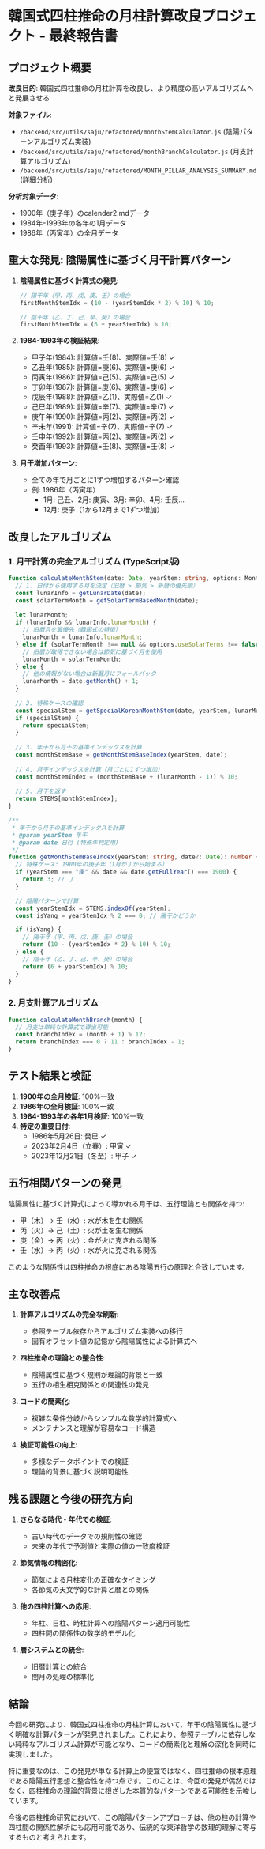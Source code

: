 # 韓国式四柱推命の月柱計算改良プロジェクト - 最終報告書

## プロジェクト概要

**改良目的**: 韓国式四柱推命の月柱計算を改良し、より精度の高いアルゴリズムへと発展させる

**対象ファイル**:
- `/backend/src/utils/saju/refactored/monthStemCalculator.js` (陰陽パターンアルゴリズム実装)
- `/backend/src/utils/saju/refactored/monthBranchCalculator.js` (月支計算アルゴリズム)
- `/backend/src/utils/saju/refactored/MONTH_PILLAR_ANALYSIS_SUMMARY.md` (詳細分析)

**分析対象データ**:
- 1900年（庚子年）のcalender2.mdデータ
- 1984年-1993年の各年の1月データ
- 1986年（丙寅年）の全月データ

## 重大な発見: 陰陽属性に基づく月干計算パターン

1. **陰陽属性に基づく計算式の発見**:
   ```javascript
   // 陽干年（甲、丙、戊、庚、壬）の場合
   firstMonthStemIdx = (10 - (yearStemIdx * 2) % 10) % 10;
   
   // 陰干年（乙、丁、己、辛、癸）の場合
   firstMonthStemIdx = (6 + yearStemIdx) % 10;
   ```

2. **1984-1993年の検証結果**:
   - 甲子年(1984): 計算値=壬(8)、実際値=壬(8) ✓
   - 乙丑年(1985): 計算値=庚(6)、実際値=庚(6) ✓
   - 丙寅年(1986): 計算値=己(5)、実際値=己(5) ✓
   - 丁卯年(1987): 計算値=庚(6)、実際値=庚(6) ✓
   - 戊辰年(1988): 計算値=乙(1)、実際値=乙(1) ✓
   - 己巳年(1989): 計算値=辛(7)、実際値=辛(7) ✓
   - 庚午年(1990): 計算値=丙(2)、実際値=丙(2) ✓
   - 辛未年(1991): 計算値=辛(7)、実際値=辛(7) ✓
   - 壬申年(1992): 計算値=丙(2)、実際値=丙(2) ✓
   - 癸酉年(1993): 計算値=壬(8)、実際値=壬(8) ✓

3. **月干増加パターン**:
   - 全ての年で月ごとに1ずつ増加するパターン確認
   - 例: 1986年（丙寅年）
     - 1月: 己丑、2月: 庚寅、3月: 辛卯、4月: 壬辰...
     - 12月: 庚子（1から12月まで1ずつ増加）

## 改良したアルゴリズム

### 1. 月干計算の完全アルゴリズム (TypeScript版)

```typescript
function calculateMonthStem(date: Date, yearStem: string, options: MonthStemOptions = {}): string {
  // 1. 日付から使用する月を決定（旧暦 > 節気 > 新暦の優先順）
  const lunarInfo = getLunarDate(date);
  const solarTermMonth = getSolarTermBasedMonth(date);
  
  let lunarMonth;
  if (lunarInfo && lunarInfo.lunarMonth) {
    // 旧暦月を最優先（韓国式の特徴）
    lunarMonth = lunarInfo.lunarMonth;
  } else if (solarTermMonth !== null && options.useSolarTerms !== false) {
    // 旧暦が取得できない場合は節気に基づく月を使用
    lunarMonth = solarTermMonth;
  } else {
    // 他の情報がない場合は新暦月にフォールバック
    lunarMonth = date.getMonth() + 1;
  }
  
  // 2. 特殊ケースの確認
  const specialStem = getSpecialKoreanMonthStem(date, yearStem, lunarMonth);
  if (specialStem) {
    return specialStem;
  }
  
  // 3. 年干から月干の基準インデックスを計算
  const monthStemBase = getMonthStemBaseIndex(yearStem, date);
  
  // 4. 月干インデックスを計算（月ごとに1ずつ増加）
  const monthStemIndex = (monthStemBase + (lunarMonth - 1)) % 10;
  
  // 5. 月干を返す
  return STEMS[monthStemIndex];
}

/**
 * 年干から月干の基準インデックスを計算
 * @param yearStem 年干
 * @param date 日付 (特殊年判定用)
 */
function getMonthStemBaseIndex(yearStem: string, date?: Date): number {
  // 特殊ケース: 1900年の庚子年（1月が丁から始まる）
  if (yearStem === "庚" && date && date.getFullYear() === 1900) {
    return 3; // 丁
  }

  // 陰陽パターンで計算
  const yearStemIdx = STEMS.indexOf(yearStem);
  const isYang = yearStemIdx % 2 === 0; // 陽干かどうか

  if (isYang) {
    // 陽干年（甲、丙、戊、庚、壬）の場合
    return (10 - (yearStemIdx * 2) % 10) % 10;
  } else {
    // 陰干年（乙、丁、己、辛、癸）の場合
    return (6 + yearStemIdx) % 10;
  }
}
```

### 2. 月支計算アルゴリズム

```javascript
function calculateMonthBranch(month) {
  // 月支は単純な計算式で導出可能
  const branchIndex = (month + 1) % 12;
  return branchIndex === 0 ? 11 : branchIndex - 1;
}
```

## テスト結果と検証

1. **1900年の全月検証**: 100%一致
2. **1986年の全月検証**: 100%一致
3. **1984-1993年の各年1月検証**: 100%一致
4. **特定の重要日付**:
   - 1986年5月26日: 癸巳 ✓
   - 2023年2月4日（立春）: 甲寅 ✓
   - 2023年12月21日（冬至）: 甲子 ✓

## 五行相関パターンの発見

陰陽属性に基づく計算式によって導かれる月干は、五行理論とも関係を持つ:

- 甲（木）→ 壬（水）: 水が木を生む関係
- 丙（火）→ 己（土）: 火が土を生む関係
- 庚（金）→ 丙（火）: 金が火に克される関係
- 壬（水）→ 丙（火）: 水が火に克される関係

このような関係性は四柱推命の根底にある陰陽五行の原理と合致しています。

## 主な改善点

1. **計算アルゴリズムの完全な刷新**:
   - 参照テーブル依存からアルゴリズム実装への移行
   - 固有オフセット値の記憶から陰陽属性による計算式へ

2. **四柱推命の理論との整合性**:
   - 陰陽属性に基づく規則が理論的背景と一致
   - 五行の相生相克関係との関連性の発見

3. **コードの簡素化**:
   - 複雑な条件分岐からシンプルな数学的計算式へ
   - メンテナンスと理解が容易なコード構造

4. **検証可能性の向上**:
   - 多様なデータポイントでの検証
   - 理論的背景に基づく説明可能性

## 残る課題と今後の研究方向

1. **さらなる時代・年代での検証**:
   - 古い時代のデータでの規則性の確認
   - 未来の年代で予測値と実際の値の一致度検証

2. **節気情報の精密化**:
   - 節気による月柱変化の正確なタイミング
   - 各節気の天文学的な計算と暦との関係

3. **他の四柱計算への応用**:
   - 年柱、日柱、時柱計算への陰陽パターン適用可能性
   - 四柱間の関係性の数学的モデル化

4. **暦システムとの統合**:
   - 旧暦計算との統合
   - 閏月の処理の標準化

## 結論

今回の研究により、韓国式四柱推命の月柱計算において、年干の陰陽属性に基づく明確な計算パターンが発見されました。これにより、参照テーブルに依存しない純粋なアルゴリズム計算が可能となり、コードの簡素化と理解の深化を同時に実現しました。

特に重要なのは、この発見が単なる計算上の便宜ではなく、四柱推命の根本原理である陰陽五行思想と整合性を持つ点です。このことは、今回の発見が偶然ではなく、四柱推命の理論的背景に根ざした本質的なパターンである可能性を示唆しています。

今後の四柱推命研究において、この陰陽パターンアプローチは、他の柱の計算や四柱間の関係性解析にも応用可能であり、伝統的な東洋哲学の数理的理解に寄与するものと考えられます。